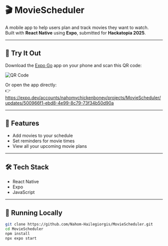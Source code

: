 # 🎬 MovieScheduler

A mobile app to help users plan and track movies they want to watch.  
Built with **React Native** using **Expo**, submitted for **Hackatopia 2025**.

---

## 📱 Try It Out

Download the [Expo Go](https://expo.dev/client) app on your phone and scan this QR code:

![QR Code](https://api.qrserver.com/v1/create-qr-code/?size=200x200&data=https://expo.dev/accounts/nahomychickenboney/projects/MovieScheduler/updates/500966f1-ebd8-4e99-8c79-73f34b50d90a)

Or open the app directly:  
👉 https://expo.dev/accounts/nahomychickenboney/projects/MovieScheduler/updates/500966f1-ebd8-4e99-8c79-73f34b50d90a

---

## 🧠 Features

- Add movies to your schedule
- Set reminders for movie times
- View all your upcoming movie plans

---

## 🛠 Tech Stack

- React Native
- Expo
- JavaScript

---

## 🧪 Running Locally

```bash
git clone https://github.com/Nahom-Hailegiorgis/MovieScheduler.git
cd MovieScheduler
npm install
npx expo start
```
